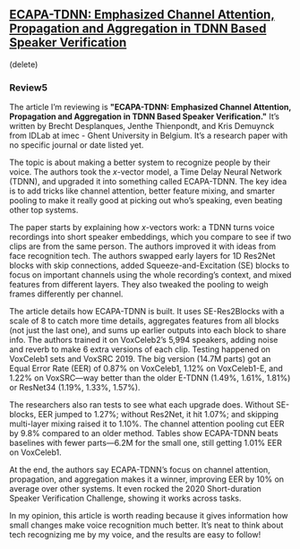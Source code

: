 ## [ECAPA-TDNN: Emphasized Channel Attention, Propagation and Aggregation in TDNN Based Speaker Verification](https://arxiv.org/pdf/2005.07143)
(delete)


### Review5

The article I’m reviewing is **"ECAPA-TDNN: Emphasized Channel Attention, Propagation and Aggregation in TDNN Based Speaker Verification."** It’s written by Brecht Desplanques, Jenthe Thienpondt, and Kris Demuynck from IDLab at imec - Ghent University in Belgium. It’s a research paper with no specific journal or date listed yet.

The topic is about making a better system to recognize people by their voice. The authors took the $x$-vector model, a Time Delay Neural Network (TDNN), and upgraded it into something called ECAPA-TDNN. The key idea is to add tricks like channel attention, better feature mixing, and smarter pooling to make it really good at picking out who’s speaking, even beating other top systems.

The paper starts by explaining how $x$-vectors work: a TDNN turns voice recordings into short speaker embeddings, which you compare to see if two clips are from the same person. The authors improved it with ideas from face recognition tech. The authors swapped early layers for 1D Res2Net blocks with skip connections, added Squeeze-and-Excitation (SE) blocks to focus on important channels using the whole recording’s context, and mixed features from different layers. They also tweaked the pooling to weigh frames differently per channel.

The article details how ECAPA-TDNN is built. It uses SE-Res2Blocks with a scale of 8 to catch more time details, aggregates features from all blocks (not just the last one), and sums up earlier outputs into each block to share info. The authors trained it on VoxCeleb2’s 5,994 speakers, adding noise and reverb to make 6 extra versions of each clip. Testing happened on VoxCeleb1 sets and VoxSRC 2019. The big version (14.7M parts) got an Equal Error Rate (EER) of 0.87% on VoxCeleb1, 1.12% on VoxCeleb1-E, and 1.22% on VoxSRC—way better than the older E-TDNN (1.49%, 1.61%, 1.81%) or ResNet34 (1.19%, 1.33%, 1.57%).

The researchers also ran tests to see what each upgrade does. Without SE-blocks, EER jumped to 1.27%; without Res2Net, it hit 1.07%; and skipping multi-layer mixing raised it to 1.10%. The channel attention pooling cut EER by 9.8% compared to an older method. Tables show ECAPA-TDNN beats baselines with fewer parts—6.2M for the small one, still getting 1.01% EER on VoxCeleb1.

At the end, the authors say ECAPA-TDNN’s focus on channel attention, propagation, and aggregation makes it a winner, improving EER by 10% on average over other systems. It even rocked the 2020 Short-duration Speaker Verification Challenge, showing it works across tasks.

In my opinion, this article is worth reading because it gives information how small changes make voice recognition much better. It’s neat to think about tech recognizing me by my voice, and the results are easy to follow!